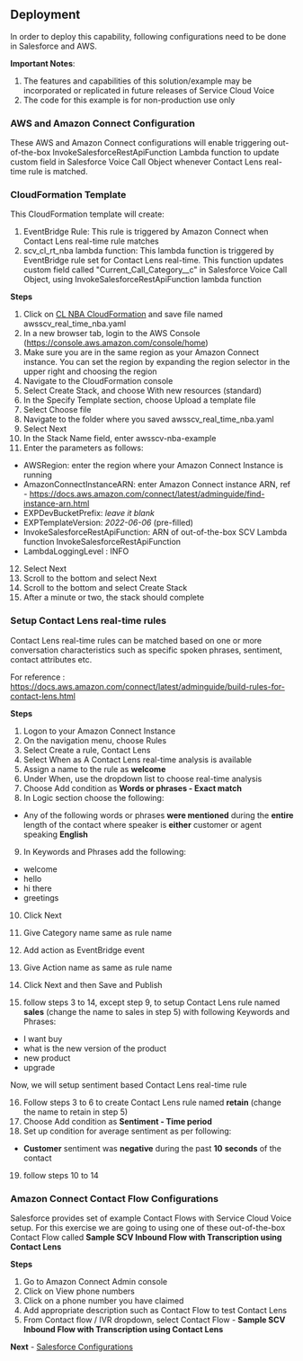 ## Deployment

In order to deploy this capability, following configurations need to be done in Salesforce and AWS.

**Important Notes**:

1. The features and capabilities of this solution/example may be incorporated or replicated in future releases of Service Cloud Voice
2. The code for this example is for non-production use only

### AWS and Amazon Connect Configuration

These AWS and Amazon Connect configurations will enable triggering out-of-the-box InvokeSalesforceRestApiFunction Lambda function to update custom field in Salesforce Voice Call Object whenever Contact Lens real-time rule is matched.

### CloudFormation Template

This CloudFormation template will create:

1. EventBridge Rule: This rule is triggered by Amazon Connect when Contact Lens real-time rule matches
2. scv_cl_rt_nba lambda function: This lambda function is triggered by EventBridge rule set for Contact Lens real-time. This function updates custom field called "Current_Call_Category\_\_c" in Salesforce Voice Call Object, using InvokeSalesforceRestApiFunction lambda function

**Steps**

1. Click on [CL NBA CloudFormation](/Examples/AWSSCV-ContactLens-RealTime-NextBestAction/CloudFormation/awsscv_real_time_cl_nba.yaml) and save file named awsscv_real_time_nba.yaml
2. In a new browser tab, login to the AWS Console (https://console.aws.amazon.com/console/home)
3. Make sure you are in the same region as your Amazon Connect instance. You can set the region by expanding the region
   selector in the upper right and choosing the region
4. Navigate to the CloudFormation console
5. Select Create Stack, and choose With new resources (standard)
6. In the Specify Template section, choose Upload a template file
7. Select Choose file
8. Navigate to the folder where you saved awsscv_real_time_nba.yaml
9. Select Next
10. In the Stack Name field, enter awsscv-nba-example
11. Enter the parameters as follows:

- AWSRegion: enter the region where your Amazon Connect Instance is running
- AmazonConnectInstanceARN: enter Amazon Connect instance ARN, ref - https://docs.aws.amazon.com/connect/latest/adminguide/find-instance-arn.html
- EXPDevBucketPrefix: _leave it blank_
- EXPTemplateVersion: _2022-06-06_ (pre-filled)
- InvokeSalesforceRestApiFunction: ARN of out-of-the-box SCV Lambda function InvokeSalesforceRestApiFunction
- LambdaLoggingLevel : INFO

12. Select Next
13. Scroll to the bottom and select Next
14. Scroll to the bottom and select Create Stack
15. After a minute or two, the stack should complete

### Setup Contact Lens real-time rules

Contact Lens real-time rules can be matched based on one or more conversation characteristics such as specific spoken phrases, sentiment, contact attributes etc.

For reference : https://docs.aws.amazon.com/connect/latest/adminguide/build-rules-for-contact-lens.html

**Steps**

1. Logon to your Amazon Connect Instance
2. On the navigation menu, choose Rules
3. Select Create a rule, Contact Lens
4. Select When as A Contact Lens real-time analysis is available
5. Assign a name to the rule as **welcome**
6. Under When, use the dropdown list to choose real-time analysis
7. Choose Add condition as **Words or phrases - Exact match**
8. In Logic section choose the following:

- Any of the following words or phrases **were mentioned** during the **entire** length of the contact where speaker is **either** customer or agent speaking **English**

9. In Keywords and Phrases add the following:

- welcome
- hello
- hi there
- greetings

10. Click Next
11. Give Category name same as rule name
12. Add action as EventBridge event
13. Give Action name as same as rule name
14. Click Next and then Save and Publish

15. follow steps 3 to 14, except step 9, to setup Contact Lens rule named **sales** (change the name to sales in step 5) with following Keywords and Phrases:

- I want buy
- what is the new version of the product
- new product
- upgrade

Now, we will setup sentiment based Contact Lens real-time rule

16. Follow steps 3 to 6 to create Contact Lens rule named **retain** (change the name to retain in step 5)
17. Choose Add condition as **Sentiment - Time period**
18. Set up condition for average sentiment as per following:

- **Customer** sentiment was **negative** during the past **10** **seconds** of the contact

19. follow steps 10 to 14

### Amazon Connect Contact Flow Configurations

Salesforce provides set of example Contact Flows with Service Cloud Voice setup. For this exercise we are going to using one of these out-of-the-box Contact Flow called **Sample SCV Inbound Flow with Transcription using Contact Lens**

**Steps**

1. Go to Amazon Connect Admin console
2. Click on View phone numbers
3. Click on a phone number you have claimed
4. Add appropriate description such as Contact Flow to test Contact Lens
5. From Contact flow / IVR dropdown, select Contact Flow - **Sample SCV Inbound Flow with Transcription using Contact Lens**

**Next** - [Salesforce Configurations](deployment_salesforce.md)
